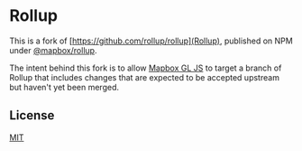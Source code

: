 # Rollup

This is a fork of [https://github.com/rollup/rollup](Rollup), published on NPM under [@mapbox/rollup](https://www.npmjs.com/package/@mapbox/rollup).

The intent behind this fork is to allow [Mapbox GL JS](https://github.com/mapbox/mapbox-gl-js) to target a branch of Rollup that includes changes that are expected to be accepted upstream but haven't yet been merged.

## License

[MIT](https://github.com/rollup/rollup/blob/master/LICENSE.md)
